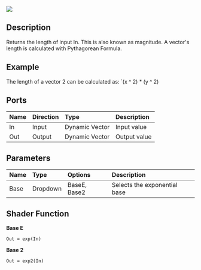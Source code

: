 ![](https://raw.githubusercontent.com/Kink3d/WikiTest/master/Images/AddNodePage.png?token=AKnrSa7IGhNcOvd4623PyrU5FQuM5iNLks5aV3LnwA%3D%3D)

## Description

Returns the length of input In. This is also known as magnitude. A vector's length is calculated with Pythagorean Formula.

## Example

The length of a vector 2 can be calculated as:
`(x ^ 2) * (y ^ 2)

## Ports

| Name        | Direction           | Type  | Description |
|:------------ |:-------------|:-----|:---|
| In      | Input | Dynamic Vector | Input value |
| Out | Output      |    Dynamic Vector | Output value |

## Parameters

| Name        | Type           | Options  | Description |
|:------------ |:-------------|:-----|:---|
| Base      | Dropdown | BaseE, Base2 | Selects the exponential base |

## Shader Function

**Base E**

`Out = exp(In)`

**Base 2**

`Out = exp2(In)`